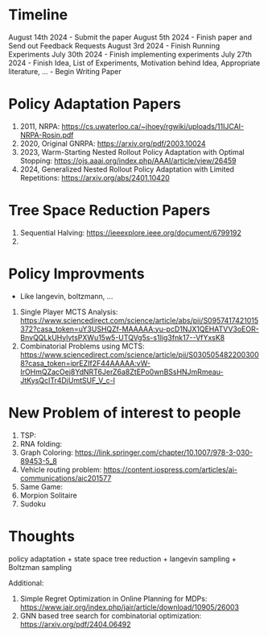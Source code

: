 # Timeline
August 14th 2024 - Submit the paper
August 5th 2024 - Finish paper and Send out Feedback Requests
August 3rd 2024 - Finish Running Experiments
July 30th 2024 - Finish implementing experiments
July 27th 2024 - Finish Idea, List of Experiments, Motivation behind Idea, Appropriate literature, ...
               - Begin Writing Paper

# Policy Adaptation Papers
1. 2011, NRPA: https://cs.uwaterloo.ca/~jhoey/rgwiki/uploads/11IJCAI-NRPA-Rosin.pdf
2. 2020, Original GNRPA: https://arxiv.org/pdf/2003.10024
3. 2023, Warm-Starting Nested Rollout Policy Adaptation with Optimal Stopping: https://ojs.aaai.org/index.php/AAAI/article/view/26459
4. 2024, Generalized Nested Rollout Policy Adaptation with Limited Repetitions: https://arxiv.org/abs/2401.10420

# Tree Space Reduction Papers
1. Sequential Halving: https://ieeexplore.ieee.org/document/6799192
2. 

# Policy Improvments
* Like langevin, boltzmann, ...
1. Single Player MCTS Analysis: https://www.sciencedirect.com/science/article/abs/pii/S0957417421015372?casa_token=uY3USHQZf-MAAAAA:yu-pcD1NJX1QEHATVV3oEOR-BnvQQLkUHylytsPXWu15w5-UTQVg5s-s1Iig3fnk17--VfYxsK8
2. Combinatorial Problems using MCTS: https://www.sciencedirect.com/science/article/pii/S0305054822003008?casa_token=iprEZIf2F44AAAAA:vW-IrOHmQZacOej8YdNRT6JerZ6a8ZtEPo0wnBSsHNJmRmeau-JtKysQcITr4DjUmtSUF_V_c-I


# New Problem of interest to people
1. TSP: 
2. RNA folding: 
3. Graph Coloring: https://link.springer.com/chapter/10.1007/978-3-030-89453-5_8
4. Vehicle routing problem: https://content.iospress.com/articles/ai-communications/aic201577
5. Same Game: 
6. Morpion Solitaire
7. Sudoku

# Thoughts

policy adaptation + state space tree reduction + langevin sampling + Boltzman sampling

Additional: 
1. Simple Regret Optimization in Online Planning for MDPs: https://www.jair.org/index.php/jair/article/download/10905/26003
2. GNN based tree search for combinatorial optimization: https://arxiv.org/pdf/2404.06492
